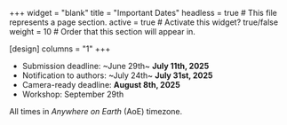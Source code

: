 +++
widget = "blank" 
title = "Important Dates"
headless = true  # This file represents a page section.
active = true  # Activate this widget? true/false
weight = 10  # Order that this section will appear in.

[design]
columns = "1"
+++


- Submission deadline: ~June 29th~ **July 11th, 2025**
- Notification to authors: ~July 24th~ **July 31st, 2025**
- Camera-ready deadline: **August 8th, 2025**
- Workshop: September 29th 

All times in *Anywhere on Earth* (AoE) timezone.


